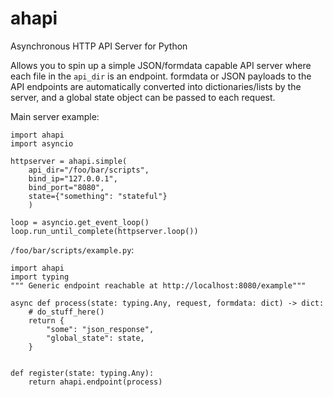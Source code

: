 # ahapi
Asynchronous HTTP API Server for Python

Allows you to spin up a simple JSON/formdata capable API server where each 
file in the `api_dir` is an endpoint. formdata or JSON payloads to the API 
endpoints are automatically converted into dictionaries/lists by the server,
and a global state object can be passed to each request.

Main server example:
~~~python3
import ahapi
import asyncio

httpserver = ahapi.simple(
    api_dir="/foo/bar/scripts", 
    bind_ip="127.0.0.1", 
    bind_port="8080", 
    state={"something": "stateful"}
    )

loop = asyncio.get_event_loop()
loop.run_until_complete(httpserver.loop())
~~~

`/foo/bar/scripts/example.py`:
~~~python3
import ahapi
import typing
""" Generic endpoint reachable at http://localhost:8080/example"""

async def process(state: typing.Any, request, formdata: dict) -> dict:
    # do_stuff_here()
    return {
        "some": "json_response",
        "global_state": state,
    }


def register(state: typing.Any):
    return ahapi.endpoint(process)

~~~
